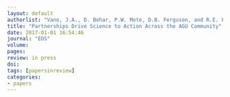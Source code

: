 ```yaml
---
layout: default
authorlist: "Vano, J.A., D. Behar, P.W. Mote, D.B. Ferguson, and R.E. Pandya"
title: "Partnerships Drive Science to Action Across the AGU Community"
date: 2017-01-01 16:54:46
journal: "EOS"
volume:
pages:
review: in press
doi:
tags: [papersinreview]
categories:
- papers
---
```


